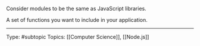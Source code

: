 Consider modules to be the same as JavaScript libraries.

A set of functions you want to include in your application.


___
Type: #subtopic 
Topics: [[Computer Science]], [[Node.js]]

